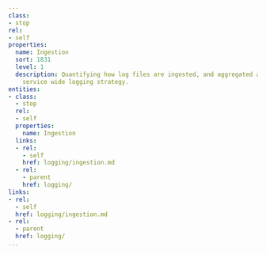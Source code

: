 ```yaml
---
class:
- stop
rel:
- self
properties:
  name: Ingestion
  sort: 1831
  level: 1
  description: Quantifying how log files are ingested, and aggregated across a comprehensive,
    service wide logging strategy.
entities:
- class:
  - stop
  rel:
  - self
  properties:
    name: Ingestion
  links:
  - rel:
    - self
    href: logging/ingestion.md
  - rel:
    - parent
    href: logging/
links:
- rel:
  - self
  href: logging/ingestion.md
- rel:
  - parent
  href: logging/
...
```

